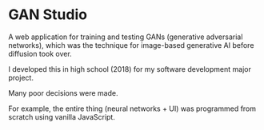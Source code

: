 # GAN Studio

A web application for training and testing GANs (generative adversarial networks), which was
the technique for image-based generative AI before diffusion took over.


I developed this in high school (2018) for my software development major project.


Many poor decisions were made.

For example, the entire thing (neural networks + UI) was programmed from scratch using vanilla JavaScript.
